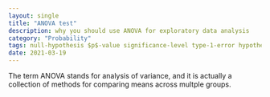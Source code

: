 ```yaml
---
layout: single
title: "ANOVA test"
description: why you should use ANOVA for exploratory data analysis
category: "Probability"
tags: null-hypothesis $p$-value significance-level type-1-error hypothesis-testing variance
date: 2021-03-19
---
```


The term ANOVA stands for analysis of variance, and it is actually a collection of methods for comparing means across multple groups. 